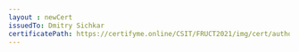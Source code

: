 ```yaml
--- 
layout : newCert 
issuedTo: Dmitry Sichkar 
certificatePath: https://certifyme.online/CSIT/FRUCT2021/img/cert/author/DmitrySichkar_5ff06.png
--- 
```

